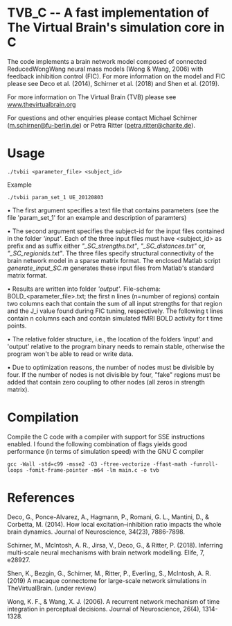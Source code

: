 # TVB_C -- A fast implementation of The Virtual Brain's simulation core in C

The code implements a brain network model composed of connected ReducedWongWang neural mass models (Wong & Wang, 2006) with feedback inhibition control (FIC). For more information on the model and FIC please see Deco et al. (2014), Schirner et al. (2018) and Shen et al. (2019).

For more information on The Virtual Brain (TVB) please see 
www.thevirtualbrain.org

For questions and other enquiries please contact 
Michael Schirner (m.schirner@fu-berlin.de) or 
Petra Ritter (petra.ritter@charite.de).

# Usage

```
./tvbii <parameter_file> <subject_id>
```

Example
```
./tvbii param_set_1 UE_20120803
```

• The first argument specifies a text file that contains parameters (see the file 'param_set_1' for an example and description of paramters)

• The second argument specifies the subject-id for the input files contained in the folder _'input'_. Each of the three input files must have <subject_id> as prefix and as suffix either _"\_SC\_strengths.txt"_, _"\_SC\_distances.txt"_ or, _"\_SC\_regionids.txt"_. The three files specify structural connectivity of the brain network model in a sparse matrix format. The enclosed Matlab script _generate_input_SC.m_ generates these input files from Matlab's standard matrix format.

• Results are written into folder _'output'_. File-schema: BOLD_<parameter_file>.txt; the first n lines (n=number of regions) contain two columns each that contain the sum of all input strengths for that region and the J_i value found during FIC tuning, respectively. The following t lines contain n columns each and contain simulated fMRI BOLD activity for t time points.

• The relative folder structure, i.e., the location of the folders 'input' and 'output' relative to the program binary needs to remain stable, otherwise the program won't be able to read or write data.

• Due to optimization reasons, the number of nodes must be divisible by four. If the number of nodes is not divisible by four, "fake" regions must be added that contain zero coupling to other nodes (all zeros in strength matrix).
  
  
# Compilation
  
  Compile the C code with a compiler with support for SSE instructions enabled. I found the following combination of flags yields good performance (in terms of simulation speed) with the GNU C compiler

```
gcc -Wall -std=c99 -msse2 -O3 -ftree-vectorize -ffast-math -funroll-loops -fomit-frame-pointer -m64 -lm main.c -o tvb
```
  
# References
  
  Deco, G., Ponce-Alvarez, A., Hagmann, P., Romani, G. L., Mantini, D., & Corbetta, M. (2014). How local excitation–inhibition ratio impacts the whole brain dynamics. Journal of Neuroscience, 34(23), 7886-7898.
  
  Schirner, M., McIntosh, A. R., Jirsa, V., Deco, G., & Ritter, P. (2018). Inferring multi-scale neural mechanisms with brain network modelling. Elife, 7, e28927.
  
  Shen, K., Bezgin, G., Schirner, M., Ritter, P., Everling, S., McIntosh, A. R. (2019) A macaque connectome for large-scale network simulations in TheVirtualBrain. (under review)
  
  Wong, K. F., & Wang, X. J. (2006). A recurrent network mechanism of time integration in perceptual decisions. Journal of Neuroscience, 26(4), 1314-1328.
